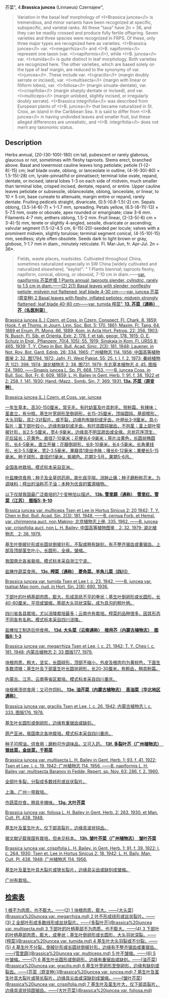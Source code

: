 芥菜",
4.**Brassica juncea** (Linnaeus) Czernajew",

> Variation in the basal leaf morphology of &lt;I&gt;Brassica juncea&lt;/I&gt; is tremendous, and minor variants have been recognized at specific, subspecific, and varietal ranks. All these \"taxa\" have 2n = 36, and they can be readily crossed and produce fully fertile offspring. Seven varieties and three species were recognized in FRPS. Of these, only three major types are recognized here as varieties. &lt;I&gt;Brassica juncea&lt;/I&gt; var. &lt;I&gt;megarrhiza&lt;/I&gt; and &lt;I&gt;B. napiformis&lt;/I&gt; represent one taxon (var. &lt;I&gt;napiformis&lt;/I&gt;), while &lt;I&gt;B. juncea&lt;/I&gt; var. &lt;I&gt;tumida&lt;/I&gt; is quite distinct in leaf morphology. Both varieties are recognized here. The other varieties, which are based solely on the type of leaf margin, are reduced to the synonymy of var. &lt;I&gt;juncea&lt;/I&gt;. These include var. &lt;I&gt;gracilis&lt;/I&gt; (margin doubly serrate or incised), var. &lt;I&gt;multisecta&lt;/I&gt; (margin with linear or filiform lobes), var. &lt;I&gt;foliosa&lt;/I&gt; (margin sinuate-dentate), var. &lt;I&gt;crispifolia&lt;/I&gt; (margin sharply dentate or incised), and var. &lt;I&gt;multiceps&lt;/I&gt; (margin unlobed, slightly incised, or irregularly doubly serrate). &lt;I&gt;Brassica integrifolia&lt;/I&gt; was described from European plants of &lt;I&gt;B. juncea&lt;/I&gt; that became naturalized in St. Croix, an island in the Caribbean Sea. It is said to differ from &lt;I&gt;B. juncea&lt;/I&gt; in having undivided leaves and smaller fruit, but these alleged differences are unrealistic, and &lt;I&gt;B. integrifolia&lt;/I&gt; does not merit any taxonomic status.

## Description
Herbs annual, (20-)30-100(-180) cm tall, pubescent or rarely glabrous, glaucous or not, sometimes with fleshy taproots. Stems erect, branched above. Basal and lowermost cauline leaves long petiolate; petiole (1-)2-8(-15) cm; leaf blade ovate, oblong, or lanceolate in outline, (4-)6-30(-80) × 1.5-15(-28) cm, lyrate-pinnatifid or pinnatisect; terminal lobe ovate, repand, dentate, or incised; lateral lobes 1-3 on each side of midvein, much smaller than terminal lobe, crisped incised, dentate, repand, or entire. Upper cauline leaves petiolate or subsessile, oblanceolate, oblong, lanceolate, or linear, to 10 × 5 cm, base cuneate to attenuate, margin entire or repand, rarely dentate. Fruiting pedicels straight, divaricate, (0.5-)0.8-1.5(-2) cm. Sepals oblong, (3.5-)4-6(-7) × 1-1.7 mm, spreading. Petals yellow, (6.5-)8-11(-13) × 5-7.5 mm, ovate or obovate, apex rounded or emarginate; claw 3-6 mm. Filaments 4-7 mm; anthers oblong, 1.5-2 mm. Fruit linear, (2-)3-5(-6) cm × 3-4(-5) mm, terete or slightly 4-angled, sessile, divaricate or ascending; valvular segment (1.5-)2-4.5 cm, 6-15(-20)-seeded per locule; valves with a prominent midvein, slightly torulose; terminal segment conical, (4-)5-10(-15) mm, seedless; style often obsolete. Seeds dark to light brown or gray, globose, 1-1.7 mm in diam., minutely reticulate. Fl. Mar-Jun, fr. Apr-Jul. 2n = 36*.

> Fields, waste places, roadsides. Cultivated throughout China, sometimes naturalized especially in SW China [widely cultivated and naturalized elsewhere].
  "keylist": "
1 Plants biennial; taproots fleshy, napiform, conical, oblong, or obovoid, 7-10 cm in diam.——<a href='/info/Brassica juncea var. napiformis?t=foc'>var. napiformis 芥菜疙瘩
1 Plants annual; taproots slender, cylindric, rarely to 1.5 cm in diam.——(2)
2(1) Basal leaves with slender, nonfleshy petiole; midvein not flattened; leaf blade 4-30 cm——<a href='/info/Brassica juncea var. juncea?t=foc'>var. juncea 芥菜(原变种)
2 Basal leaves with fleshy, inflated petioles; midvein strongly flattened; leaf blade 40-80 cm——<a href='/info/Brassica juncea var. tumida?t=foc'>var. tumida 榨菜",
**13. 芥菜（通称）　芥（名医别录）**

Brassica juncea (L.) Czern. et Coss. in Czern. Conspect. Fl. Chark. 8. 1859; Hook. f. et Thoms. in Journ. Linn. Soc. Bot. 5: 170. 1861; Maxim. Fl. Tang. 64. 1889 et Enum. Pl. Mong. 66. 1889; Kom. in Acta Hort. Petrop. 22: 356. 1903; N. Busch, Fl. Sib. et Orienta. Extr. 2: 178. f. et tab. geogr. 178. 1915; O. E. Schulz in Engl., Pflanzenr. 70(4. 105): 55. 1919; Sinskaja in Kom. Fl. URSS 8: 465. 1939; T. Y. Cheo in Bot. Bull. Acad. Sinic. 2(3): 181. 1948; Lauener. in Not. Roy. Bot. Gard. Edinb. 26: 334. 1965; 广州植物志 114. 1956; 中国高等植物图鉴 2: 32. 图1794. 1972; Jafri, Fl. West Pakist. 55: 25. t. l. f. 2. 1973; 秦岭植物志 1(2): 398. 1974; 湖北植物志 2: 38. 图731. 1979; 东北草本植物志 4: 45. 图版24. 1980. ——Sinapis juncea L. Sp. Pl. 668. 1753. ——B. juncea Coss. in Bull. Soc. Bot. Fr. 6: 609. 1859; L. H. Bailey in Gent. Herb. 1: 91. f. 38. 1922 et 2: 258. f. 141. 1930; Hand.-Mazz., Symb. Sin. 7: 369. 1931.
**13a. 芥菜（原变种）**

Brassica juncea (L.) Czern. et Coss. var. juncea

一年生草本，高30-150厘米，常无毛，有时幼茎及叶具刺毛，带粉霜，有辣味；茎直立，有分枝。基生叶宽卵形至倒卵形，长15-35厘米，顶端圆钝，基部楔形，大头羽裂，具2-3对裂片，或不裂，边缘均有缺刻或牙齿，叶柄长3-9厘米，具小裂片；茎下部叶较小，边缘有缺刻或牙齿，有时具圆钝锯齿，不抱茎；茎上部叶窄披针形，长2.5-5厘米，宽4-9毫米，边缘具不明显疏齿或全缘。总状花序顶生，花后延长；花黄色，直径7-10毫米；花梗长4-9毫米；萼片淡黄色，长圆状椭圆形，长4-5毫米，直立开展；花瓣倒卵形，长8-10毫米，长4-5毫米。长角果线形，长3-5.5厘米，宽2-3.5毫米，果瓣具1突出中脉；喙长6-12毫米；果梗长5-15毫米。种子球形，直径约1毫米，紫褐色。花期3-5月，果期5-6月。

全国各地栽培。模式标本采自亚洲。

叶盐腌供食用；种子及全草供药用，能化痰平喘，消肿止痛；种子磨粉称芥末，为调味料；榨出的油称芥子油；本种为优良的蜜源植物。

以下仅就我国最广泛栽培的7个变种加以描述。
**13b. 雪里蕻（通称）　雪里红、雪菜（江苏）　图版5: 9-10**

Brssica juncea var. multiceps Tsen et Lee in Hortus Sinicus 2: 20 1942; T. Y. Chen in Bot. Bull. Acad. Sin. 2(3): 181. 1948. ——B. cernua Forb. et Hemsl. var. chirimenna auct. non Makino; 北京植物志上册, 335. 1962. ——B. juncea var. crispifolia auct. non L. H. Bailey; 中国高等植物图鉴　2: 32. 1979; 湖北植物志　2: 38. 1979.

基生叶倒披针形或长圆状倒披针形，不裂或稍有缺刻，有不整齐锯齿或重锯齿，上部及顶部茎生叶小，长圆形，全缘，皱缩。

我国南北各省栽培。模式标本采自浙江宁波。

盐腌作蔬菜食用。
**13c. 榨菜（通称）　菱角菜、羊角儿菜（四川）**

Brassica juncea var. tumida Tsen et Lee l. c. 23. 1942. ——B. juncea var. tsatsai Mao nom. nud. in Hort. Sin. 2(8): 690. 1936.

下部叶的叶柄基部肉质，膨大，形成高低不平的拳状；基生叶倒卵形或长圆形，长40-80厘米，平坦或皱缩，基部大头羽状深裂，成为具沟的粗叶柄。

四川省各县栽培，尤以涪陵栽培最多；云南也有栽培。榨菜的品种很多，因其形态不同各有名称。模式标本采自四川涪陵。

盐腌加工制造后供食用。
**13d. 大头菜（云南通称）　根用芥（内蒙古植物志）　图版6: 1-3**

Brassica juncea var. megarrhiza Tsen et Lee, l. c. 21. 1942; T. Y. Cheo l. c. 181. 1948; 内蒙古植物志 2: 33 图版177. 1979.

块根肉质，粗大，坚实，长圆球形，顶部不缩小，外皮及根肉均为黄棕色，下面生多数须根；基生叶及下部茎生叶长圆状卵形，长20-30厘米，有粗齿，稍具粉霜。

内蒙古、江苏、云南等省区栽培。模式标本采自四川重庆。

块根酱渍供食用；又可作饲料。
**13e. 油芥菜（内蒙古植物志）　高油菜（华北地区通称）**

Brassica juncea var. gracilis Tsen et Lee, l. c. 26. 1942; 内蒙古植物志 l. c. 333. 图版176. 1978.

基生叶长圆形或倒卵形，边缘有重锯齿或缺刻。

原产亚洲，我国南北各地栽培。模式标本采自四川重庆。

种子可榨油，供食用；磨粉可作调味品，又可入药。
**13f. 多裂叶芥（广州植物志）　银丝菜，金丝菜，千筋菜**

Brassica juncea var. multisecta L. H. Bailey in Gent. Herb. 1: 93. f. 41. 1922; Tsen et Lee, l. c. 19. 1942; 广州植物志 114. 1956. ——B. napiformis L. H. Bailey var. multisecta Baranov in Fedde, Repert. sp. Nov. 63: 286. f. 2. 1960.

全部叶多裂，分裂成多数线形或丝状裂片。

上海、广州一带栽培。

作蔬菜炒食，稍具辛辣味。
**13g. 大叶芥菜**

Brassica juncea var. foliosa L. H. Bailey in Gent. Herb. 2: 263. 1930. et Man. Cult. Pl. 438. 1948.

基生叶及茎生叶大，仅下部具裂片，边缘具波状钝齿。

据文献记载我国有栽培，但未见标本。
**13h. 皱叶芥菜（广州植物志）　皱叶芥菜**

Brassica juncea var. crispifolia L. H. Bailey. in Gent. Herb. 1: 91. f. 39. 1922; l. c. 264. 1930; Tsen et. Lee in Hortus Sinicus 2: 18. 1942; L. H. Baily, Man, Cult. Pl. 438. 1948; 广州植物志 114. 1956.

基生叶及茎生叶具大裂片或狭长裂片，边缘具尖齿或缺刻成皱缩。

广州有栽培。

## 检索表

1 根不为肉质，也不膨大。——(2)
1 块根肉质，膨大。——[大头菜](Brassica%20juncea var. megarrhiza.md)
2 叶不形成线形或丝状裂片。——(3)
2 全部叶形成多数线形或丝状裂片。——[多裂叶芥](Brassica%20juncea var. multisecta.md)
3 下部叶的叶柄基部不为肉质，也不膨大。——(4)
3 下部叶的叶柄基部肉质，膨大，成拳状；基生叶倒卵形或长圆形，大头羽状深裂。——[榨菜](Brassica%20juncea var. tumida.md)
4 基生叶大头羽裂或不分裂。——(5)
4 基生叶不分裂，倒披针形或长圆状倒披针形，边缘有不整齐锯齿或重锯齿。——[雪里蕻](Brassica%20juncea var. multiceps.md)
5 叶不皱缩。——(6)
5 叶皱缩。——(7)
6 基生叶长圆形或倒卵形，边缘有重锯齿或缺刻。——[油芥菜](Brassica%20juncea var. gracilis.md)
6 基生叶宽卵形至倒卵形，边缘有缺刻或裂齿。——[芥菜（原变种）](Brassica%20juncea var. juncea.md)
7 基生叶及茎生叶具大裂片或狭长裂片，边缘具尖齿或深缺刻成皱缩。——[皱叶芥菜](Brassica%20juncea var. crispifolia.md)
7 基生叶及茎生叶大，仅下部具裂片，边缘具波状钝圆锯齿。——[大叶芥菜](Brassica%20juncea var. foliosa.md)
